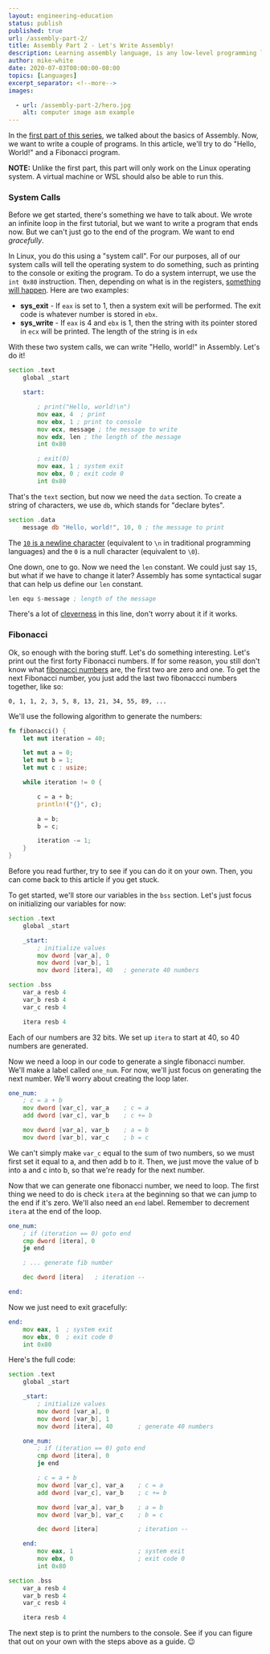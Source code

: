```yaml
---
layout: engineering-education
status: publish
published: true
url: /assembly-part-2/
title: Assembly Part 2 - Let's Write Assembly!
description: Learning assembly language, is any low-level programming language in which there is a very strong correspondence between the instructions in the language and the architecture's machine code instructions.
author: mike-white
date: 2020-07-03T00:00:00-08:00
topics: [Languages]
excerpt_separator: <!--more-->
images:

  - url: /assembly-part-2/hero.jpg
    alt: computer image asm example
---
```

In the [first part of this series](/assembly-part-1/), we talked about the basics of Assembly. Now, we want to write a couple of programs. In this article, we'll try to do "Hello, World!" and a Fibonacci program.
<!--more-->

**NOTE:** Unlike the first part, this part will only work on the Linux operating system. A virtual machine or WSL should also be able to run this.

### System Calls
Before we get started, there's something we have to talk about. We wrote an infinite loop in the first tutorial, but we want to write a program that ends now. But we can't just go to the end of the program. We want to end *gracefully*.

In Linux, you do this using a "system call". For our purposes, all of our system calls will tell the operating system to do something, such as printing to the console or exiting the program. To do a system interrupt, we use the `int 0x80` instruction. Then, depending on what is in the registers, [something will happen](http://blog.rchapman.org/posts/Linux_System_Call_Table_for_x86_64/). Here are two examples:

* **sys_exit** - If `eax` is set to 1, then a system exit will be performed. The exit code is whatever number is stored in `ebx`.
* **sys_write** - If `eax` is 4 and `ebx` is 1, then the string with its pointer stored in `ecx` will be printed. The length of the string is in `edx`

With these two system calls, we can write "Hello, world!" in Assembly. Let's do it!

```asm
section .text
	global _start

	start:

		; print("Hello, world!\n")
		mov eax, 4	; print
		mov ebx, 1 ; print to console
		mov ecx, message ; the message to write
		mov edx, len ; the length of the message
		int 0x80

		; exit(0)
		mov eax, 1 ; system exit
		mov ebx, 0 ; exit code 0
		int 0x80
```

That's the `text` section, but now we need the `data` section. To create a string of characters, we use `db`, which stands for "declare bytes".

```asm
section .data
	message db "Hello, world!", 10, 0 ; the message to print
```

The [`10` is a newline character](http://www.asciitable.com/) (equivalent to `\n` in traditional programming languages) and the `0` is a null character (equivalent to `\0`).

One down, one to go. Now we need the `len` constant. We could just say `15`, but what if we have to change it later? Assembly has some syntactical sugar that can help us define our `len` constant.

```asm
len equ $-message ; length of the message
```

There's a lot of [cleverness](https://stackoverflow.com/a/20411716/12195838) in this line, don't worry about it if it works.

### Fibonacci

Ok, so enough with the boring stuff. Let's do something interesting. Let's print out the first forty Fibonacci numbers. If for some reason, you still don't know what [fibonacci numbers](https://www.mathsisfun.com/numbers/fibonacci-sequence.html) are, the first two are zero and one. To get the next Fibonacci number, you just add the last two fibonaccci numbers together, like so:

`0, 1, 1, 2, 3, 5, 8, 13, 21, 34, 55, 89, ...`

We'll use the following algorithm to generate the numbers:

```rust
fn fibonacci() {
    let mut iteration = 40;

    let mut a = 0;
    let mut b = 1;
    let mut c : usize;

    while iteration != 0 {

        c = a + b;
        println!("{}", c);

        a = b;
        b = c;

        iteration -= 1;
    }
}
```

Before you read further, try to see if you can do it on your own. Then, you can come back to this article if you get stuck.

To get started, we'll store our variables in the `bss` section. Let's just focus on initializing our variables for now:

```asm
section .text
	global _start

	_start:
		; initialize values
		mov dword [var_a], 0
		mov dword [var_b], 1
		mov dword [itera], 40	; generate 40 numbers

section .bss
	var_a resb 4
	var_b resb 4
	var_c resb 4

	itera resb 4
```

Each of our numbers are 32 bits. We set up `itera` to start at 40, so 40 numbers are generated.

Now we need a loop in our code to generate a single fibonacci number. We'll make a label called `one_num`. For now, we'll just focus on generating the next number. We'll worry about creating the loop later.

```asm
one_num:
	; c = a + b
	mov dword [var_c], var_a	; c = a
	add dword [var_c], var_b	; c += b

	mov dword [var_a], var_b	; a = b
	mov dword [var_b], var_c	; b = c
```

We can't simply make `var_c` equal to the sum of two numbers, so we must first set it equal to a, and then add b to it. Then, we just move the value of b into a and c into b, so that we're ready for the next number.

Now that we can generate one fibonacci number, we need to loop. The first thing we need to do is check `itera` at the beginning so that we can jump to the end if it's zero. We'll also need an `end` label. Remember to decrement `itera` at the end of the loop.

```asm
one_num:
	; if (iteration == 0) goto end
	cmp dword [itera], 0
	je end

	; ... generate fib number

	dec dword [itera]	; iteration --

end:
```

Now we just need to exit gracefully:

```asm
end:
	mov eax, 1	; system exit
	mov ebx, 0	; exit code 0
	int 0x80
```

Here's the full code:

```asm
section .text
	global _start

	_start:
		; initialize values
		mov dword [var_a], 0
		mov dword [var_b], 1
		mov dword [itera], 40		; generate 40 numbers

	one_num:
		; if (iteration == 0) goto end
		cmp dword [itera], 0
		je end

		; c = a + b
		mov dword [var_c], var_a	; c = a
		add dword [var_c], var_b	; c += b

		mov dword [var_a], var_b	; a = b
		mov dword [var_b], var_c	; b = c

		dec dword [itera]			; iteration --

	end:
		mov eax, 1					; system exit
		mov ebx, 0					; exit code 0
		int 0x80

section .bss
	var_a resb 4
	var_b resb 4
	var_c resb 4

	itera resb 4
```

The next step is to print the numbers to the console. See if you can figure that out on your own with the steps above as a guide. :wink:

